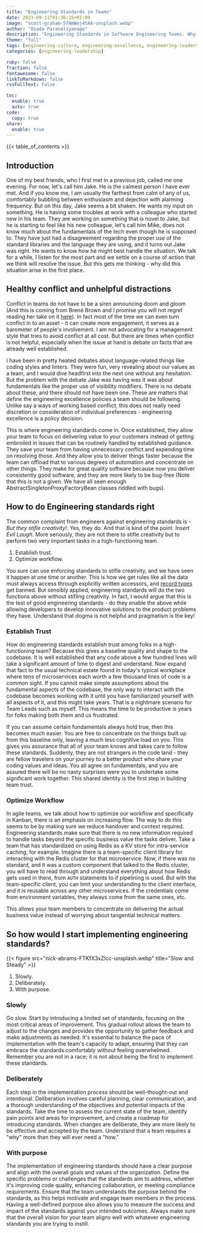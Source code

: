 ```yaml
---
title: "Engineering Standards in Teams"
date: 2023-09-11T01:38:25+01:00
image: "scott-graham-5fNmWej4tAA-unsplash.webp"
author: "Osada Paranaliyanage"
description: "Engineering Standards in Software Engineering Teams. Why we need them, how to start."
theme: "full"
tags: [engineering-culture, engineering-excellence, engineering-leadership]
categories: [engineering-leadership]

ruby: false
fraction: false
fontawesome: false
linkToMarkdown: false
rssFullText: false

toc:
  enable: true
  auto: true
code:
  copy: true
share:
  enable: true
---
```


{{< table_of_contents >}}

## Introduction

One of my best friends, who I first met in a previous job, called me one evening. For now, let's call him Jake. He is the calmest person I have ever met. And if you know me, I am usually the farthest from calm of any of us, comfortably bubbling between enthusiasm and dejection with alarming frequency. But on this day, Jake seems a bit shaken. He wants my input on something. He is having some troubles at work with a colleague who started new in his team. They are working on something that is novel to Jake, but he is starting to feel like his new colleague, let's call him Mike, does not know much about the fundamentals of the tech even though he is supposed to. They have just had a disagreement regarding the proper use of the standard libraries and the language they are using, and it turns out Jake was right. He wants to know how he might best handle the situation. We talk for a while, I listen for the most part and we settle on a course of action that we think will resolve the issue. But this gets me thinking - why did this situation arise in the first place.

## Healthy conflict and unhelpful distractions

Conflict in teams do not have to be a siren announcing doom and gloom (And this is coming from Brené Brown and I promise you will not regret reading her take on it [here](https://www.amazon.com/dp/0812995848)). In fact most of the time we can even turn conflict in to an asset - it can create more engagement, it serves as a barometer of people's involvement. I am not advocating for a management style that tries to avoid conflict at all cost. But there are times when conflict is not helpful, especially when the issue at hand is debate on facts that are already well established.

I have been in pretty heated debates about language-related things like coding styles and linters. They were fun, very revealing about our values as a team, and I would dive headfirst into the next one without any hesitation. But the problem with the debate Jake was having was it was about fundamentals like the proper use of visibility modifiers. There is no debate about these, and there should not have been one. These are matters that define the engineering excellence policies a team should be following. Unlike say a ways of working based conflict, this does not really need discretion or consideration of individual preferences - engineering excellence is a policy decision.

This is where engineering standards come in. Once established, they allow your team to focus on delivering value to your customers instead of getting embroiled in issues that can be routinely handled by established guidance. They save your team from having unnecessary conflict and expending time on resolving those. And they allow you to deliver things faster because the team can offload that to various degrees of automation and concentrate on other things. They make for great quality software because now you deliver consistently good software, and they are more likely to be bug-free (Note that this is not a given. We have all seen enough AbstractSingletonProxyFactoryBean classes riddled with bugs).

## How to do Engineering standards right

The common complaint from engineers against engineering standards is - *But they stifle creativity!*. Yes, they do. And that is kind of the point. *Insert Evil Laugh*.
More seriously, they are not there to stifle creativity but to perform two very important tasks in a high-functioning team.

1. Establish trust.
2. Optimize workflow.

You sure can use enforcing standards to stifle creativity, and we have seen it happen at one time or another. This is how we get rules like all the data must always access through explicitly written accessors, and [record types](https://openjdk.org/jeps/395) get banned. But sensibly applied, engineering standards will do the two functions above without stifling creativity. In fact, I would argue that this is the test of good engineering standards - do they enable the above while allowing developers to develop innovative solutions to the product problems they have. Understand that dogma is not helpful and pragmatism is the key!

### Establish Trust

How do engineering standards establish trust among folks in a high-functioning team? Because this gives a baseline quality and shape to the codebase. It is well established that any code above a few hundred lines will take a significant amount of time to digest and understand. Now expand that fact to the usual technical estate found in today's typical workplace where tens of microservices each worth a few thousand lines of code is a common sight. If you cannot make simple assumptions about the fundamental aspects of the codebase, the only way to interact with the codebase becomes working with it until you have familiarized yourself with all aspects of it, and this might take years. That is a nightmare scenario for Team Leads such as myself. This means the time to be productive is years for folks making both them and us frustrated.

If you can assume certain fundamentals always hold true, then this becomes much easier. You are free to concentrate on the things built up from this baseline only, leaving a much less cognitive load on you. This gives you assurance that all of your team knows and takes care to follow these standards. Suddenly, they are not strangers in the code land - they are fellow travelers on your journey to a better product who share your coding values and ideas. You all agree on fundamentals, and you are assured there will be no nasty surprises were you to undertake some significant work together. This shared identity is the first step in building team trust.

### Optimize Workflow

In agile teams, we talk about how to optimize our workflow and specifically in Kanban, there is an emphasis on increasing flow. The way to do this seems to be by making sure we reduce handover and context required. Engineering standards make sure that there is no new information required to handle tasks beyond the specific business value the tasks deliver. Take a team that has standardized on using Redis as a KV store for intra-service caching, for example. Imagine there is a team-specific client library for interacting with the Redis cluster for that microservice. Now, if there was no standard, and it was a custom component that talked to the Redis cluster, you will have to read through and understand everything about how Redis gets used in there, from `AUTH` statements to if pipelining is used. But with the team-specific client, you can limit your understanding to the client interface, and it is reusable across any other microservices. If the credentials come from environment variables, they always come from the same ones, etc.

This allows your team members to concentrate on delivering the actual business value instead of worrying about tangential technical matters.

## So how would I start implementing engineering standards?

{{< figure src="nick-abrams-FTKfX3xZIcc-unsplash.webp" title="Slow and Steady" >}}

1. Slowly.
2. Deliberately.
3. With purpose.

### Slowly 

Go slow. Start by introducing a limited set of standards, focusing on the most critical areas of improvement. This gradual rollout allows the team to adjust to the changes and provides the opportunity to gather feedback and make adjustments as needed. It's essential to balance the pace of implementation with the team's capacity to adapt, ensuring that they can embrace the standards comfortably without feeling overwhelmed. Remember you are not in a race; it is not about being the first to implement these standards.

### Deliberately

Each step in the implementation process should be well-thought-out and intentional. Deliberation involves careful planning, clear communication, and a thorough understanding of the objectives and potential impacts of the standards. Take the time to assess the current state of the team, identify pain points and areas for improvement, and create a roadmap for introducing standards. When changes are deliberate, they are more likely to be effective and accepted by the team. Understand that a team requires a "why" more than they will ever need a "how."

### With purpose

The implementation of engineering standards should have a clear purpose and align with the overall goals and values of the organization. Define the specific problems or challenges that the standards aim to address, whether it's improving code quality, enhancing collaboration, or meeting compliance requirements. Ensure that the team understands the purpose behind the standards, as this helps motivate and engage team members in the process. Having a well-defined purpose also allows you to measure the success and impact of the standards against your intended outcomes. Always make sure that the overall vision for your team aligns well with whatever engineering standards you are trying to instill.
